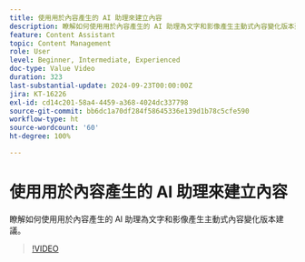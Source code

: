 ```yaml
---
title: 使用用於內容產生的 AI 助理來建立內容
description: 瞭解如何使用用於內容產生的 AI 助理為文字和影像產生主動式內容變化版本建議。
feature: Content Assistant
topic: Content Management
role: User
level: Beginner, Intermediate, Experienced
doc-type: Value Video
duration: 323
last-substantial-update: 2024-09-23T00:00:00Z
jira: KT-16226
exl-id: cd14c201-58a4-4459-a368-4024dc337798
source-git-commit: bb6dc1a70df284f58645336e139d1b78c5cfe590
workflow-type: ht
source-wordcount: '60'
ht-degree: 100%

---
```


# 使用用於內容產生的 AI 助理來建立內容

瞭解如何使用用於內容產生的 AI 助理為文字和影像產生主動式內容變化版本建議。

>[!VIDEO](https://video.tv.adobe.com/v/3434635/?learn=on)
